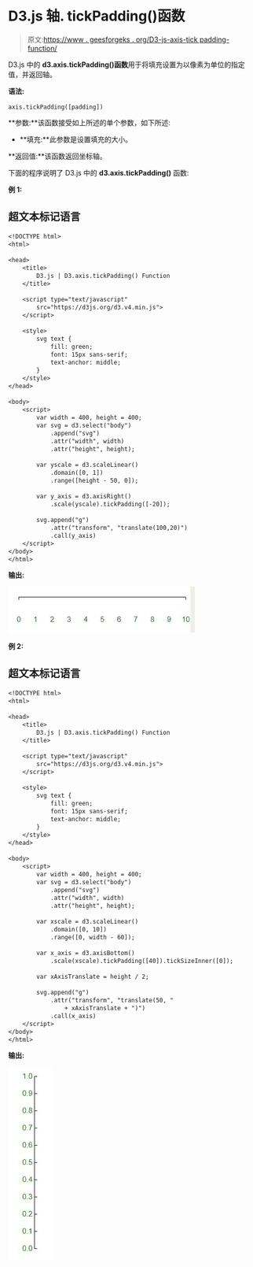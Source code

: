 # D3.js 轴. tickPadding()函数

> 原文:[https://www . geesforgeks . org/D3-js-axis-tick padding-function/](https://www.geeksforgeeks.org/d3-js-axis-tickpadding-function/)

D3.js 中的 **d3.axis.tickPadding()函数**用于将填充设置为以像素为单位的指定值，并返回轴。

**语法:**

```
axis.tickPadding([padding])

```

**参数:**该函数接受如上所述的单个参数，如下所述:

*   **填充:**此参数是设置填充的大小。

**返回值:**该函数返回坐标轴。

下面的程序说明了 D3.js 中的 **d3.axis.tickPadding()** 函数:

**例 1:**

## 超文本标记语言

```
<!DOCTYPE html> 
<html> 

<head> 
    <title> 
        D3.js | D3.axis.tickPadding() Function 
    </title> 

    <script type="text/javascript" 
        src="https://d3js.org/d3.v4.min.js"> 
    </script> 

    <style> 
        svg text { 
            fill: green; 
            font: 15px sans-serif; 
            text-anchor: middle; 
        } 
    </style> 
</head> 

<body> 
    <script> 
        var width = 400, height = 400; 
        var svg = d3.select("body") 
            .append("svg") 
            .attr("width", width) 
            .attr("height", height); 

        var yscale = d3.scaleLinear() 
            .domain([0, 1]) 
            .range([height - 50, 0]); 

        var y_axis = d3.axisRight() 
            .scale(yscale).tickPadding([-20]);

        svg.append("g") 
            .attr("transform", "translate(100,20)") 
            .call(y_axis)  
    </script> 
</body> 
</html>
```

**输出:**

![](img/61e81b17de9a8d9e3c1f565b3431a839.png)

**例 2:**

## 超文本标记语言

```
<!DOCTYPE html> 
<html> 

<head> 
    <title> 
        D3.js | D3.axis.tickPadding() Function 
    </title> 

    <script type="text/javascript" 
        src="https://d3js.org/d3.v4.min.js"> 
    </script> 

    <style> 
        svg text { 
            fill: green; 
            font: 15px sans-serif; 
            text-anchor: middle; 
        } 
    </style> 
</head> 

<body> 
    <script> 
        var width = 400, height = 400; 
        var svg = d3.select("body") 
            .append("svg") 
            .attr("width", width) 
            .attr("height", height); 

        var xscale = d3.scaleLinear() 
            .domain([0, 10]) 
            .range([0, width - 60]); 

        var x_axis = d3.axisBottom() 
            .scale(xscale).tickPadding([40]).tickSizeInner([0]);

        var xAxisTranslate = height / 2; 

        svg.append("g") 
            .attr("transform", "translate(50, " 
                + xAxisTranslate + ")") 
            .call(x_axis)  
    </script>
</body> 
</html>
```

**输出:**

![](img/ea340756992f92213b867d479f5f4172.png)